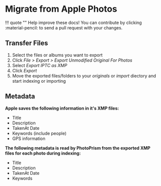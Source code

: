 # Migrate from Apple Photos #

!!! quote ""
    Help improve these docs! You can contribute by clicking :material-pencil: to send a pull request with your changes.

## Transfer Files ##

1. Select the files or albums you want to export
2. Click *File > Export > Export Unmodified Original For Photos*
3. Select *Export IPTC as XMP*
4. Click *Export*
5. Move the exported files/folders to your *originals* or *import* diectory and start indexing or importing

## Metadata ##

**Apple saves the following information in it's XMP files:**

- Title
- Description
- TakenAt Date
- Keywords (include people)
- GPS information

**The following metadata is read by PhotoPrism from the exported XMP files for each photo during indexing:**

- Title
- Description
- TakenAt Date
- Keywords

